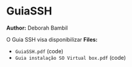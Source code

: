 # GuiaSSH
**Author:** Deborah Bambil

O Guia SSH visa disponibilizar 
**Files:**

- `GuiaSSH.pdf` (code)
- `Guia instalação SO Virtual box.pdf` (code)

